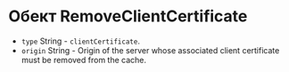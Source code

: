 # Обект RemoveClientCertificate

* `type` String - `clientCertificate`.
* `origin` String - Origin of the server whose associated client certificate must be removed from the cache.
